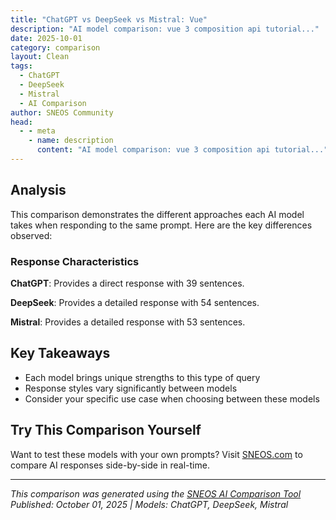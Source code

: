 ```yaml
---
title: "ChatGPT vs DeepSeek vs Mistral: Vue"
description: "AI model comparison: vue 3 composition api tutorial..."
date: 2025-10-01
category: comparison
layout: Clean
tags:
  - ChatGPT
  - DeepSeek
  - Mistral
  - AI Comparison
author: SNEOS Community
head:
  - - meta
    - name: description
      content: "AI model comparison: vue 3 composition api tutorial..."
---
```


<ChatComparison
  title="ChatGPT vs DeepSeek vs Mistral: Vue"
  prompt="vue 3 composition api tutorial"
  :responses='{
    "ChatGPT": "Sure! Here\u0027s a basic introduction and tutorial for **Vue 3 Composition API** to get you started.\n\n---\n\n## Vue 3 Composition API Tutorial\n\nThe Composition API is a new way to write Vue components introduced in Vue 3, designed to improve the organization and reuse of code, especially in complex components.\n\n### 1. Setup Vue 3 Project\n\nIf you don\u0027t have a Vue 3 project yet, you can create one using Vue CLI or Vite.\n\nUsing Vue CLI:\n\u0060\u0060\u0060bash\nnpm install -g @vue/cli\nvue create my-vue3-app\ncd my-vue3-app\nnpm run serve\n\u0060\u0060\u0060\n\nOr using Vite (recommended for Vue 3):\n\u0060\u0060\u0060bash\nnpm create vite@latest my-vue3-app --template vue\ncd my-vue3-app\nnpm install\nnpm run dev\n\u0060\u0060\u0060\n\n### 2. Basic Vue 3 Composition API Component Example\n\nCreate a new component \u0060HelloWorld.vue\u0060:\n\n\u0060\u0060\u0060vue\n\u003Ctemplate\u003E\n  \u003Cdiv\u003E\n    \u003Cp\u003ECount: {{ count }}\u003C/p\u003E\n    \u003Cbutton @click=\u0022increment\u0022\u003EIncrement\u003C/button\u003E\n  \u003C/div\u003E\n\u003C/template\u003E\n\n\u003Cscript setup\u003E\nimport { ref } from \u0027vue\u0027\n\n// reactive variable\nconst count = ref(0)\n\n// method to update state\nfunction increment() {\n  count.value\u002B\u002B\n}\n\u003C/script\u003E\n\u0060\u0060\u0060\n\n---\n\n### Explanation:\n\n- \u0060ref\u0060: Used to declare reactive state variables.\n- \u0060count.value\u0060: Access or mutate the actual value inside the ref.\n- \u0060\u003Cscript setup\u003E\u0060: A new syntax sugar in Vue 3 to write Composition API components more concisely.\n\n---\n\n### 3. Using \u0060reactive\u0060 for objects\n\nIf you want a reactive object instead of a simple value, use \u0060reactive\u0060.\n\n\u0060\u0060\u0060vue\n\u003Cscript setup\u003E\nimport { reactive } from \u0027vue\u0027\n\nconst user = reactive({\n  name: \u0027Alice\u0027,\n  age: 25\n})\n\nfunction haveBirthday() {\n  user.age\u002B\u002B\n}\n\u003C/script\u003E\n\n\u003Ctemplate\u003E\n  \u003Cdiv\u003E\n    \u003Cp\u003E{{ user.name }} is {{ user.age }} years old.\u003C/p\u003E\n    \u003Cbutton @click=\u0022haveBirthday\u0022\u003EHave Birthday\u003C/button\u003E\n  \u003C/div\u003E\n\u003C/template\u003E\n\u0060\u0060\u0060\n\n---\n\n### 4. Using Lifecycle Hooks\n\nVue 3 Composition API uses functions imported from \u0060vue\u0060 to handle lifecycle hooks.\n\n\u0060\u0060\u0060vue\n\u003Cscript setup\u003E\nimport { onMounted, ref } from \u0027vue\u0027\n\nconst message = ref(\u0027\u0027)\n\nonMounted(() =\u003E {\n  message.value = \u0027Component is mounted!\u0027\n})\n\u003C/script\u003E\n\n\u003Ctemplate\u003E\n  \u003Cdiv\u003E{{ message }}\u003C/div\u003E\n\u003C/template\u003E\n\u0060\u0060\u0060\n\n---\n\n### 5. Using Computed Properties\n\n\u0060\u0060\u0060vue\n\u003Cscript setup\u003E\nimport { ref, computed } from \u0027vue\u0027\n\nconst firstName = ref(\u0027John\u0027)\nconst lastName = ref(\u0027Doe\u0027)\n\nconst fullName = computed(() =\u003E {\n  return \u0060${firstName.value} ${lastName.value}\u0060\n})\n\u003C/script\u003E\n\n\u003Ctemplate\u003E\n  \u003Cdiv\u003E\n    \u003Cp\u003EFull Name: {{ fullName }}\u003C/p\u003E\n  \u003C/div\u003E\n\u003C/template\u003E\n\u0060\u0060\u0060\n\n---\n\n### 6. Organizing Composition Functions (Composable)\n\nYou can encapsulate reusable logic into functions called composables.\n\nCreate a file \u0060useCounter.js\u0060:\n\n\u0060\u0060\u0060js\nimport { ref } from \u0027vue\u0027\n\nexport function useCounter() {\n  const count = ref(0)\n\n  function increment() {\n    count.value\u002B\u002B\n  }\n\n  return { count, increment }\n}\n\u0060\u0060\u0060\n\nThen use it in your component:\n\n\u0060\u0060\u0060vue\n\u003Cscript setup\u003E\nimport { useCounter } from \u0027./useCounter\u0027\n\nconst { count, increment } = useCounter()\n\u003C/script\u003E\n\n\u003Ctemplate\u003E\n  \u003Cdiv\u003E\n    \u003Cp\u003ECount: {{ count }}\u003C/p\u003E\n    \u003Cbutton @click=\u0022increment\u0022\u003EIncrement\u003C/button\u003E\n  \u003C/div\u003E\n\u003C/template\u003E\n\u0060\u0060\u0060\n\n---\n\n## Summary\n\n- Use \u0060ref()\u0060 and \u0060reactive()\u0060 for state.\n- Use \u0060computed()\u0060 for derived state.\n- Use lifecycle hooks like \u0060onMounted()\u0060.\n- Use \u0060\u003Cscript setup\u003E\u0060 to write simpler component scripts.\n- Extract logic in reusable composables.\n\n---\n\n## Resources\n\n- [Official Vue 3 Composition API Guide](https://vuejs.org/guide/introduction.html#composition-api)\n- [Vue 3 Documentation](https://vuejs.org/)\n\nIf you want, I can help you build a small example app or explain a specific part in detail!",
    "DeepSeek": "# Vue 3 Composition API Tutorial\n\nI\u0027ll create a complete tutorial with interactive examples to help you learn Vue 3\u0027s Composition API.\n\n\u0060\u0060\u0060html\n\u003C!DOCTYPE html\u003E\n\u003Chtml lang=\u0022en\u0022\u003E\n\u003Chead\u003E\n    \u003Cmeta charset=\u0022UTF-8\u0022\u003E\n    \u003Cmeta name=\u0022viewport\u0022 content=\u0022width=device-width, initial-scale=1.0\u0022\u003E\n    \u003Ctitle\u003EVue 3 Composition API Tutorial\u003C/title\u003E\n    \u003Cscript src=\u0022https://unpkg.com/vue@3/dist/vue.global.js\u0022\u003E\u003C/script\u003E\n    \u003Cstyle\u003E\n        * {\n            margin: 0;\n            padding: 0;\n            box-sizing: border-box;\n            font-family: \u0027Segoe UI\u0027, Tahoma, Geneva, Verdana, sans-serif;\n        }\n        body {\n            background: linear-gradient(135deg, #667eea 0%, #764ba2 100%);\n            color: #333;\n            line-height: 1.6;\n            min-height: 100vh;\n            padding: 20px;\n        }\n        .container {\n            max-width: 1200px;\n            margin: 0 auto;\n        }\n        header {\n            text-align: center;\n            margin-bottom: 40px;\n            color: white;\n            text-shadow: 1px 1px 3px rgba(0,0,0,0.3);\n        }\n        h1 {\n            font-size: 2.8rem;\n            margin-bottom: 10px;\n        }\n        .subtitle {\n            font-size: 1.2rem;\n            opacity: 0.9;\n        }\n        .tutorial-container {\n            display: grid;\n            grid-template-columns: 1fr 1fr;\n            gap: 30px;\n        }\n        @media (max-width: 900px) {\n            .tutorial-container {\n                grid-template-columns: 1fr;\n            }\n        }\n        .card {\n            background: white;\n            border-radius: 12px;\n            box-shadow: 0 10px 30px rgba(0,0,0,0.1);\n            padding: 25px;\n            transition: transform 0.3s, box-shadow 0.3s;\n        }\n        .card:hover {\n            transform: translateY(-5px);\n            box-shadow: 0 15px 35px rgba(0,0,0,0.15);\n        }\n        h2 {\n            color: #5a67d8;\n            margin-bottom: 15px;\n            padding-bottom: 10px;\n            border-bottom: 2px solid #e2e8f0;\n        }\n        h3 {\n            color: #4c51bf;\n            margin: 20px 0 10px;\n        }\n        p {\n            margin-bottom: 15px;\n        }\n        .code-block {\n            background: #2d3748;\n            color: #e2e8f0;\n            padding: 15px;\n            border-radius: 8px;\n            font-family: \u0027Courier New\u0027, monospace;\n            margin: 15px 0;\n            overflow-x: auto;\n            line-height: 1.4;\n        }\n        .demo-area {\n            background: #f7fafc;\n            padding: 20px;\n            border-radius: 8px;\n            margin: 15px 0;\n            border-left: 4px solid #5a67d8;\n        }\n        button {\n            background: #5a67d8;\n            color: white;\n            border: none;\n            padding: 10px 20px;\n            border-radius: 6px;\n            cursor: pointer;\n            font-weight: 600;\n            transition: background 0.3s;\n            margin: 5px;\n        }\n        button:hover {\n            background: #4c51bf;\n        }\n        input, select {\n            padding: 10px;\n            border: 1px solid #cbd5e0;\n            border-radius: 6px;\n            width: 100%;\n            margin: 10px 0;\n        }\n        .counter-display {\n            font-size: 2rem;\n            text-align: center;\n            margin: 15px 0;\n            color: #5a67d8;\n            font-weight: bold;\n        }\n        .todo-item {\n            display: flex;\n            align-items: center;\n            padding: 10px;\n            border-bottom: 1px solid #e2e8f0;\n        }\n        .todo-item:last-child {\n            border-bottom: none;\n        }\n        .todo-text {\n            flex-grow: 1;\n            margin-left: 10px;\n        }\n        .completed {\n            text-decoration: line-through;\n            color: #a0aec0;\n        }\n        .nav-tabs {\n            display: flex;\n            margin-bottom: 20px;\n            border-bottom: 1px solid #e2e8f0;\n        }\n        .tab {\n            padding: 10px 20px;\n            cursor: pointer;\n            border-bottom: 3px solid transparent;\n        }\n        .tab.active {\n            border-bottom: 3px solid #5a67d8;\n            color: #5a67d8;\n            font-weight: bold;\n        }\n        .tab-content {\n            display: none;\n        }\n        .tab-content.active {\n            display: block;\n        }\n        .highlight {\n            background-color: #fffacd;\n            padding: 2px 4px;\n            border-radius: 4px;\n        }\n    \u003C/style\u003E\n\u003C/head\u003E\n\u003Cbody\u003E\n    \u003Cdiv id=\u0022app\u0022 class=\u0022container\u0022\u003E\n        \u003Cheader\u003E\n            \u003Ch1\u003EVue 3 Composition API Tutorial\u003C/h1\u003E\n            \u003Cp class=\u0022subtitle\u0022\u003ELearn the modern way to build Vue applications\u003C/p\u003E\n        \u003C/header\u003E\n\n        \u003Cdiv class=\u0022nav-tabs\u0022\u003E\n            \u003Cdiv class=\u0022tab\u0022 :class=\u0022{active: activeTab === \u0027intro\u0027}\u0022 @click=\u0022activeTab = \u0027intro\u0027\u0022\u003EIntroduction\u003C/div\u003E\n            \u003Cdiv class=\u0022tab\u0022 :class=\u0022{active: activeTab === \u0027reactivity\u0027}\u0022 @click=\u0022activeTab = \u0027reactivity\u0027\u0022\u003EReactivity\u003C/div\u003E\n            \u003Cdiv class=\u0022tab\u0022 :class=\u0022{active: activeTab === \u0027lifecycle\u0027}\u0022 @click=\u0022activeTab = \u0027lifecycle\u0027\u0022\u003ELifecycle\u003C/div\u003E\n            \u003Cdiv class=\u0022tab\u0022 :class=\u0022{active: activeTab === \u0027computed\u0027}\u0022 @click=\u0022activeTab = \u0027computed\u0027\u0022\u003EComputed \u0026 Watch\u003C/div\u003E\n            \u003Cdiv class=\u0022tab\u0022 :class=\u0022{active: activeTab === \u0027advanced\u0027}\u0022 @click=\u0022activeTab = \u0027advanced\u0027\u0022\u003EAdvanced\u003C/div\u003E\n        \u003C/div\u003E\n\n        \u003Cdiv class=\u0022tutorial-container\u0022\u003E\n            \u003C!-- Introduction Tab --\u003E\n            \u003Cdiv class=\u0022tab-content\u0022 :class=\u0022{active: activeTab === \u0027intro\u0027}\u0022\u003E\n                \u003Cdiv class=\u0022card\u0022\u003E\n                    \u003Ch2\u003EWhat is the Composition API?\u003C/h2\u003E\n                    \u003Cp\u003EThe Composition API is a set of additive, function-based APIs that allow flexible composition of component logic. It was introduced in Vue 3 as an alternative to the Options API.\u003C/p\u003E\n                    \n                    \u003Ch3\u003EWhy Use Composition API?\u003C/h3\u003E\n                    \u003Cul\u003E\n                        \u003Cli\u003EBetter logic reuse and composition\u003C/li\u003E\n                        \u003Cli\u003EMore flexible code organization\u003C/li\u003E\n                        \u003Cli\u003EBetter TypeScript integration\u003C/li\u003E\n                        \u003Cli\u003ESmaller production bundle\u003C/li\u003E\n                    \u003C/ul\u003E\n                    \n                    \u003Ch3\u003EBasic Setup\u003C/h3\u003E\n                    \u003Cdiv class=\u0022code-block\u0022\u003E\n// In Vue 3 with Composition API\nimport { ref, onMounted } from \u0027vue\u0027\n\nexport default {\n  setup() {\n    // Reactive state\n    const count = ref(0)\n    \n    // Methods\n    const increment = () =\u003E {\n      count.value\u002B\u002B\n    }\n    \n    // Lifecycle hooks\n    onMounted(() =\u003E {\n      console.log(\u0027Component mounted!\u0027)\n    })\n    \n    // Return everything that should be available in the template\n    return {\n      count,\n      increment\n    }\n  }\n}\n                    \u003C/div\u003E\n                \u003C/div\u003E\n                \n                \u003Cdiv class=\u0022card\u0022\u003E\n                    \u003Ch2\u003EComposition API vs Options API\u003C/h2\u003E\n                    \n                    \u003Ch3\u003EOptions API (Vue 2 style)\u003C/h3\u003E\n                    \u003Cdiv class=\u0022code-block\u0022\u003E\nexport default {\n  data() {\n    return {\n      count: 0\n    }\n  },\n  methods: {\n    increment() {\n      this.count\u002B\u002B\n    }\n  },\n  mounted() {\n    console.log(\u0027Component mounted!\u0027)\n  }\n}\n                    \u003C/div\u003E\n                    \n                    \u003Ch3\u003EComposition API (Vue 3)\u003C/h3\u003E\n                    \u003Cdiv class=\u0022code-block\u0022\u003E\nimport { ref, onMounted } from \u0027vue\u0027\n\nexport default {\n  setup() {\n    const count = ref(0)\n    \n    const increment = () =\u003E {\n      count.value\u002B\u002B\n    }\n    \n    onMounted(() =\u003E {\n      console.log(\u0027Component mounted!\u0027)\n    })\n    \n    return {\n      count,\n      increment\n    }\n  }\n}\n                    \u003C/div\u003E\n                    \n                    \u003Cp\u003EWith the Composition API, related logic is grouped together rather than separated by options.\u003C/p\u003E\n                \u003C/div\u003E\n            \u003C/div\u003E\n\n            \u003C!-- Reactivity Tab --\u003E\n            \u003Cdiv class=\u0022tab-content\u0022 :class=\u0022{active: activeTab === \u0027reactivity\u0027}\u0022\u003E\n                \u003Cdiv class=\u0022card\u0022\u003E\n                    \u003Ch2\u003EReactive State with ref() and reactive()\u003C/h2\u003E\n                    \n                    \u003Ch3\u003Eref()\u003C/h3\u003E\n                    \u003Cp\u003E\u003Cspan class=\u0022highlight\u0022\u003Eref",
    "Mistral": "Sure! The Vue 3 Composition API is a powerful way to organize and reuse logic in your Vue components. It provides a more flexible and modular approach compared to the Options API. Below is a step-by-step tutorial to get you started with the Vue 3 Composition API.\n\n### Step 1: Setting Up Your Project\n\nFirst, make sure you have Vue 3 installed. You can create a new Vue 3 project using Vue CLI:\n\n\u0060\u0060\u0060bash\nnpm install -g @vue/cli\nvue create my-vue-app\ncd my-vue-app\nnpm run serve\n\u0060\u0060\u0060\n\n### Step 2: Basic Component with Composition API\n\nLet\u0027s create a simple component using the Composition API.\n\n1. **Create a Component File**: Create a new file called \u0060MyComponent.vue\u0060 in the \u0060src/components\u0060 directory.\n\n2. **Define the Component**: Use the \u0060setup\u0060 function to define your component logic.\n\n\u0060\u0060\u0060vue\n\u003Ctemplate\u003E\n  \u003Cdiv\u003E\n    \u003Cp\u003ECount: {{ count }}\u003C/p\u003E\n    \u003Cbutton @click=\u0022increment\u0022\u003EIncrement\u003C/button\u003E\n  \u003C/div\u003E\n\u003C/template\u003E\n\n\u003Cscript\u003E\nimport { ref } from \u0027vue\u0027;\n\nexport default {\n  name: \u0027MyComponent\u0027,\n  setup() {\n    const count = ref(0);\n\n    const increment = () =\u003E {\n      count.value\u002B\u002B;\n    };\n\n    return {\n      count,\n      increment,\n    };\n  },\n};\n\u003C/script\u003E\n\n\u003Cstyle scoped\u003E\n/* Add your styles here */\n\u003C/style\u003E\n\u0060\u0060\u0060\n\n### Step 3: Using the Component\n\nNow, let\u0027s use this component in your main \u0060App.vue\u0060 file.\n\n1. **Import and Register the Component**:\n\n\u0060\u0060\u0060vue\n\u003Ctemplate\u003E\n  \u003Cdiv id=\u0022app\u0022\u003E\n    \u003CMyComponent /\u003E\n  \u003C/div\u003E\n\u003C/template\u003E\n\n\u003Cscript\u003E\nimport MyComponent from \u0027./components/MyComponent.vue\u0027;\n\nexport default {\n  name: \u0027App\u0027,\n  components: {\n    MyComponent,\n  },\n};\n\u003C/script\u003E\n\n\u003Cstyle\u003E\n/* Add your styles here */\n\u003C/style\u003E\n\u0060\u0060\u0060\n\n### Step 4: Reactive State with \u0060reactive\u0060\n\nThe \u0060ref\u0060 function is great for simple reactive values, but for more complex objects, you can use the \u0060reactive\u0060 function.\n\n1. **Update \u0060MyComponent.vue\u0060**:\n\n\u0060\u0060\u0060vue\n\u003Ctemplate\u003E\n  \u003Cdiv\u003E\n    \u003Cp\u003EName: {{ state.name }}\u003C/p\u003E\n    \u003Cp\u003EAge: {{ state.age }}\u003C/p\u003E\n    \u003Cbutton @click=\u0022updateName\u0022\u003EUpdate Name\u003C/button\u003E\n  \u003C/div\u003E\n\u003C/template\u003E\n\n\u003Cscript\u003E\nimport { reactive } from \u0027vue\u0027;\n\nexport default {\n  name: \u0027MyComponent\u0027,\n  setup() {\n    const state = reactive({\n      name: \u0027John Doe\u0027,\n      age: 30,\n    });\n\n    const updateName = () =\u003E {\n      state.name = \u0027Jane Doe\u0027;\n    };\n\n    return {\n      state,\n      updateName,\n    };\n  },\n};\n\u003C/script\u003E\n\n\u003Cstyle scoped\u003E\n/* Add your styles here */\n\u003C/style\u003E\n\u0060\u0060\u0060\n\n### Step 5: Computed Properties with \u0060computed\u0060\n\nYou can create computed properties using the \u0060computed\u0060 function.\n\n1. **Update \u0060MyComponent.vue\u0060**:\n\n\u0060\u0060\u0060vue\n\u003Ctemplate\u003E\n  \u003Cdiv\u003E\n    \u003Cp\u003EName: {{ state.name }}\u003C/p\u003E\n    \u003Cp\u003EAge: {{ state.age }}\u003C/p\u003E\n    \u003Cp\u003EDouble Age: {{ doubleAge }}\u003C/p\u003E\n    \u003Cbutton @click=\u0022updateName\u0022\u003EUpdate Name\u003C/button\u003E\n  \u003C/div\u003E\n\u003C/template\u003E\n\n\u003Cscript\u003E\nimport { reactive, computed } from \u0027vue\u0027;\n\nexport default {\n  name: \u0027MyComponent\u0027,\n  setup() {\n    const state = reactive({\n      name: \u0027John Doe\u0027,\n      age: 30,\n    });\n\n    const doubleAge = computed(() =\u003E state.age * 2);\n\n    const updateName = () =\u003E {\n      state.name = \u0027Jane Doe\u0027;\n    };\n\n    return {\n      state,\n      doubleAge,\n      updateName,\n    };\n  },\n};\n\u003C/script\u003E\n\n\u003Cstyle scoped\u003E\n/* Add your styles here */\n\u003C/style\u003E\n\u0060\u0060\u0060\n\n### Step 6: Watchers with \u0060watch\u0060\n\nYou can watch reactive properties using the \u0060watch\u0060 function.\n\n1. **Update \u0060MyComponent.vue\u0060**:\n\n\u0060\u0060\u0060vue\n\u003Ctemplate\u003E\n  \u003Cdiv\u003E\n    \u003Cp\u003EName: {{ state.name }}\u003C/p\u003E\n    \u003Cp\u003EAge: {{ state.age }}\u003C/p\u003E\n    \u003Cp\u003EDouble Age: {{ doubleAge }}\u003C/p\u003E\n    \u003Cbutton @click=\u0022updateName\u0022\u003EUpdate Name\u003C/button\u003E\n  \u003C/div\u003E\n\u003C/template\u003E\n\n\u003Cscript\u003E\nimport { reactive, computed, watch } from \u0027vue\u0027;\n\nexport default {\n  name: \u0027MyComponent\u0027,\n  setup() {\n    const state = reactive({\n      name: \u0027John Doe\u0027,\n      age: 30,\n    });\n\n    const doubleAge = computed(() =\u003E state.age * 2);\n\n    const updateName = () =\u003E {\n      state.name = \u0027Jane Doe\u0027;\n    };\n\n    watch(() =\u003E state.name, (newName, oldName) =\u003E {\n      console.log(\u0060Name changed from ${oldName} to ${newName}\u0060);\n    });\n\n    return {\n      state,\n      doubleAge,\n      updateName,\n    };\n  },\n};\n\u003C/script\u003E\n\n\u003Cstyle scoped\u003E\n/* Add your styles here */\n\u003C/style\u003E\n\u0060\u0060\u0060\n\n### Step 7: Lifecycle Hooks\n\nYou can use lifecycle hooks like \u0060onMounted\u0060, \u0060onUpdated\u0060, and \u0060onUnmounted\u0060 with the Composition API.\n\n1. **Update \u0060MyComponent.vue\u0060**:\n\n\u0060\u0060\u0060vue\n\u003Ctemplate\u003E\n  \u003Cdiv\u003E\n    \u003Cp\u003EName: {{ state.name }}\u003C/p\u003E\n    \u003Cp\u003EAge: {{ state.age }}\u003C/p\u003E\n    \u003Cp\u003EDouble Age: {{ doubleAge }}\u003C/p\u003E\n    \u003Cbutton @click=\u0022updateName\u0022\u003EUpdate Name\u003C/button\u003E\n  \u003C/div\u003E\n\u003C/template\u003E\n\n\u003Cscript\u003E\nimport { reactive, computed, watch, onMounted, onUnmounted } from \u0027vue\u0027;\n\nexport default {\n  name: \u0027MyComponent\u0027,\n  setup() {\n    const state = reactive({\n      name: \u0027John Doe\u0027,\n      age: 30,\n    });\n\n    const doubleAge = computed(() =\u003E state.age * 2);\n\n    const updateName = () =\u003E {\n      state.name = \u0027Jane Doe\u0027;\n    };\n\n    watch(() =\u003E state.name, (newName, oldName) =\u003E {\n      console.log(\u0060Name changed from ${oldName} to ${newName}\u0060);\n    });\n\n    onMounted(() =\u003E {\n      console.log(\u0027Component mounted\u0027);\n    });\n\n    onUnmounted(() =\u003E {\n      console.log(\u0027Component unmounted\u0027);\n    });\n\n    return {\n      state,\n      doubleAge,\n      updateName,\n    };\n  },\n};\n\u003C/script\u003E\n\n\u003Cstyle scoped\u003E\n/* Add your styles here */\n\u003C/style\u003E\n\u0060\u0060\u0060\n\n### Conclusion\n\nThat\u0027s a basic introduction to the Vue 3 Composition API. You can now create more modular and reusable components using \u0060ref\u0060, \u0060reactive\u0060, \u0060computed\u0060, \u0060watch\u0060, and lifecycle hooks. Happy coding!"
  }'
  published-date="19:49"
/>

## Analysis

This comparison demonstrates the different approaches each AI model takes when responding to the same prompt. Here are the key differences observed:

### Response Characteristics

**ChatGPT**: Provides a direct response with 39 sentences. 

**DeepSeek**: Provides a detailed response with 54 sentences. 

**Mistral**: Provides a detailed response with 53 sentences. 

## Key Takeaways

- Each model brings unique strengths to this type of query
- Response styles vary significantly between models
- Consider your specific use case when choosing between these models

## Try This Comparison Yourself

Want to test these models with your own prompts? Visit [SNEOS.com](https://sneos.com) to compare AI responses side-by-side in real-time.

---

*This comparison was generated using the [SNEOS AI Comparison Tool](https://sneos.com)*
*Published: October 01, 2025 | Models: ChatGPT, DeepSeek, Mistral*
